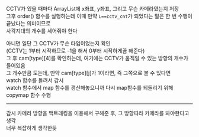 CCTV가 있을 때마다 ArrayList에 x좌표, y좌표, 그리고 무슨 카메라였는지 저장</br>
그후 order() 함수를 실행하는데 이때 만약 `L==cctv_cnt`가 되었다는 말은 한 번 수행이 끝났다는 의미이므로</br>
사각지대의 개수를 세어줘야 한다

아니면 일단 그 CCTV가 무슨 타입이었는지 확인</br>
(CCTV는 1부터 시작하므로 -1을 해서 0부터 시작하게끔 해준다)</br>
그 후 cam[type][4]를 확인하는데, 여기에는 CCTV가 움직일 수 있는 방향의 개수가 들어있음</br>
그 개수만큼 도는데, 만약 cam[type][j]가 1이라면, 즉 그쪽으로 볼 수 있다면</br>
watch 함수를 돌려서 감시</br>
watch 함수에서 map 함수를 갱신해놓으니까 다시 map함수를 되돌리기 위해 copymap 함수 수행

***
감시 카메라 방향을 백트래킹을 이용해서 구해준 후, 그 방향따라 카메라를 봐야한다고 생각</br>
너무 복잡하게 생각한듯
